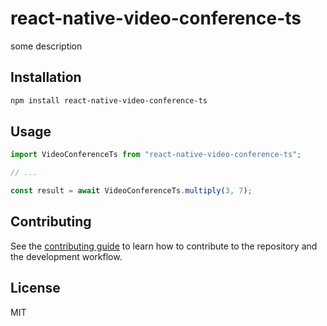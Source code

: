 # react-native-video-conference-ts

some description

## Installation

```sh
npm install react-native-video-conference-ts
```

## Usage

```js
import VideoConferenceTs from "react-native-video-conference-ts";

// ...

const result = await VideoConferenceTs.multiply(3, 7);
```

## Contributing

See the [contributing guide](CONTRIBUTING.md) to learn how to contribute to the repository and the development workflow.

## License

MIT

